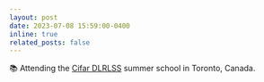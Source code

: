 ```yaml
---
layout: post
date: 2023-07-08 15:59:00-0400
inline: true
related_posts: false
---
```


📚 Attending the <a href="https://dlrl.ca/">Cifar DLRLSS</a> summer school in Toronto, Canada.
